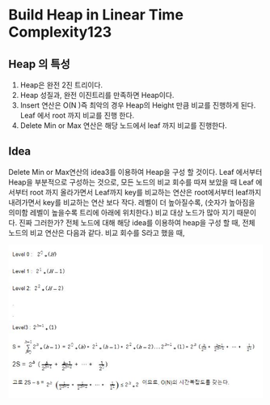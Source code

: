 # Build Heap in Linear Time Complexity123

## Heap 의 특성
1) Heap은 완전 2진 트리이다.
2) Heap 성질과, 완전 이진트리를 만족하면 Heap이다. 
3) Insert 연산은 O(N )즉 최악의 경우 Heap의 Height 만큼 비교를 진행하게 된다. Leaf 에서 root 까지 비교를 진행 한다.
4) Delete Min or Max 연산은 해당 노드에서 leaf 까지 비교를 진행한다.

## Idea
Delete Min or Max연산의 idea3를 이용하여 Heap을 구성 할 것이다.
Leaf 에서부터 Heap을 부분적으로 구성하는 것으로,  모든 노드의 비교 회수를 따져 보았을 때 Leaf 에서부터 root 까지 올라가면서 Leaf까지 key를 비교하는 연산은 root에서부터 leaf까지 내려가면서 key를 비교하는 연산 보다 작다.
레벨이 더 높아질수록, (숫자가 높아짐을 의미함 레벨이 높을수록 트리에 아래에 위치한다.) 비교 대상 노드가 많아 지기 때문이다.
진짜 그러한가?
전체 노드에 대해 해당 idea를 이용하여 heap을 구성 할 때, 전체 노드의 비교 연산은 다음과 같다.
비교 회수를 S라고 했을 때, 

![](./img/img1.JPG)
